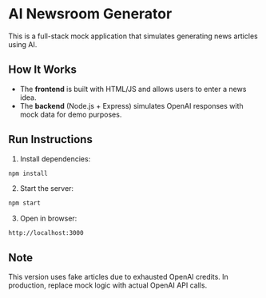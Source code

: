 # AI Newsroom Generator

This is a full-stack mock application that simulates generating news articles using AI.

## How It Works

- The **frontend** is built with HTML/JS and allows users to enter a news idea.
- The **backend** (Node.js + Express) simulates OpenAI responses with mock data for demo purposes.

## Run Instructions

1. Install dependencies:
```bash
npm install
```

2. Start the server:
```bash
npm start
```

3. Open in browser:
```
http://localhost:3000
```

##  Note
This version uses fake articles due to exhausted OpenAI credits. In production, replace mock logic with actual OpenAI API calls.
